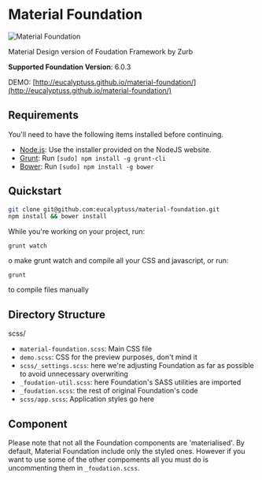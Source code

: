 Material Foundation
===================

![Material Foundation](https://github.com/eucalyptuss/material-foundation/raw/master/images/cover.png?raw=true)

Material Design version of Foudation Framework by Zurb

**Supported Foundation Version**: 6.0.3

DEMO: [http://eucalyptuss.github.io/material-foundation/](http://eucalyptuss.github.io/material-foundation/)

## Requirements

You'll need to have the following items installed before continuing.

  * [Node.js](http://nodejs.org): Use the installer provided on the NodeJS website.
  * [Grunt](http://gruntjs.com/): Run `[sudo] npm install -g grunt-cli`
  * [Bower](http://bower.io): Run `[sudo] npm install -g bower`

## Quickstart

```bash
git clone git@github.com:eucalyptuss/material-foundation.git
npm install && bower install
```

While you're working on your project, run:

`grunt watch`

o make grunt watch and compile all your CSS and javascript, or run:

`grunt`

to compile files manually

## Directory Structure

scss/

  * `material-foundation.scss`: Main CSS file
  * `demo.scss`: CSS for the preview purposes, don't mind it
  * `scss/_settings.scss`: here we're adjusting Foundation as far as possible to avoid unnecessary overwriting
  * `_foudation-util.scss`: here Foundation's SASS utilities are imported
  * `_foudation.scss`: the rest of original Foundation's code
  * `scss/app.scss`: Application styles go here

## Component ##

Please note that not all the Foundation components are 'materialised'. By default, Material Foundation include only the styled ones. However if you want to use some of the other compoments all you must do is uncommenting them in `_foudation.scss`.
